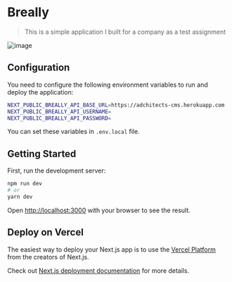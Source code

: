 # Breally

> This is a simple application I built for a company as a test assignment

![image](https://user-images.githubusercontent.com/2014259/197032140-f80410e0-332f-494c-a398-77f3fc8319ba.png)

## Configuration

You need to configure the following environment variables to run and deploy the application:

``` bash
NEXT_PUBLIC_BREALLY_API_BASE_URL=https://adchitects-cms.herokuapp.com
NEXT_PUBLIC_BREALLY_API_USERNAME=
NEXT_PUBLIC_BREALLY_API_PASSWORD=
```

You can set these variables in `.env.local` file.

## Getting Started

First, run the development server:

```bash
npm run dev
# or
yarn dev
```

Open [http://localhost:3000](http://localhost:3000) with your browser to see the result.

## Deploy on Vercel

The easiest way to deploy your Next.js app is to use the [Vercel Platform](https://vercel.com/new?utm_medium=default-template&filter=next.js&utm_source=create-next-app&utm_campaign=create-next-app-readme) from the creators of Next.js.

Check out [Next.js deployment documentation](https://nextjs.org/docs/deployment) for more details.

